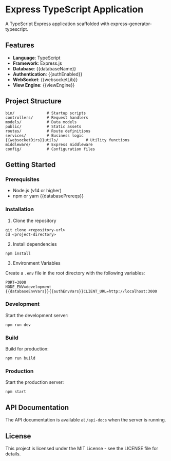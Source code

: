 # Express TypeScript Application

A TypeScript Express application scaffolded with express-generator-typescript.

## Features

- **Language**: TypeScript
- **Framework**: Express.js
- **Database**: {{databaseName}}
- **Authentication**: {{authEnabled}}
- **WebSocket**: {{websocketLib}}
- **View Engine**: {{viewEngine}}

## Project Structure

```
bin/              # Startup scripts
controllers/      # Request handlers
models/           # Data models
public/           # Static assets
routes/           # Route definitions
services/         # Business logic
{{websocketDirs}}utils/            # Utility functions
middleware/       # Express middleware
config/           # Configuration files
```

## Getting Started

### Prerequisites

- Node.js (v14 or higher)
- npm or yarn
{{databasePrereqs}}

### Installation

1. Clone the repository
```
git clone <repository-url>
cd <project-directory>
```

2. Install dependencies
```
npm install
```

3. Environment Variables

Create a `.env` file in the root directory with the following variables:
```
PORT=3000
NODE_ENV=development
{{databaseEnvVars}}{{authEnvVars}}CLIENT_URL=http://localhost:3000
```

### Development

Start the development server:
```
npm run dev
```

### Build

Build for production:
```
npm run build
```

### Production

Start the production server:
```
npm start
```

## API Documentation

The API documentation is available at `/api-docs` when the server is running.

## License

This project is licensed under the MIT License - see the LICENSE file for details. 